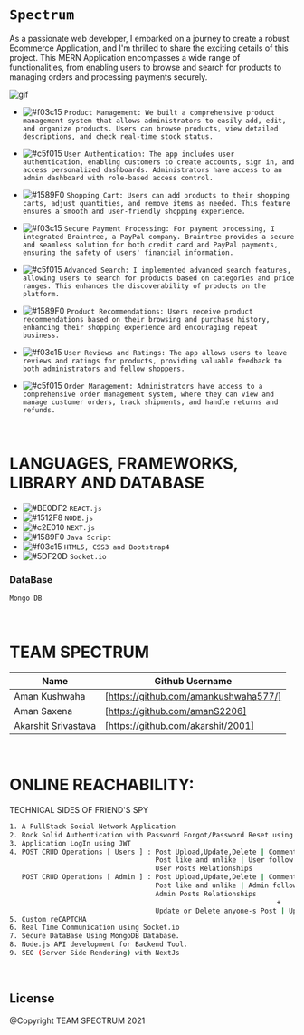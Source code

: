 
# ``` Spectrum ```
As a passionate web developer, I embarked on a journey to create a robust Ecommerce Application, and I'm thrilled to share the exciting details of this project. This MERN Application encompasses a wide range of functionalities, from enabling users to browse and search for products to managing orders and processing payments securely.

![gif](https://user-images.githubusercontent.com/53748350/266853986-451ad343-3c42-45e1-87ca-4feec5ef81b2.gif)



   - ![#f03c15](https://via.placeholder.com/15/f03c15/000000?text=+) `Product Management: We built a comprehensive product management system that allows administrators to easily add, edit, and organize products. Users can browse products, view detailed descriptions, and check real-time stock status. `

  -  ![#c5f015](https://via.placeholder.com/15/c5f015/000000?text=+) `User Authentication: The app includes user authentication, enabling customers to create accounts, sign in, and access personalized dashboards. Administrators have access to an admin dashboard with role-based access control.`

  - ![#1589F0](https://via.placeholder.com/15/1589F0/000000?text=+) `Shopping Cart: Users can add products to their shopping carts, adjust quantities, and remove items as needed. This feature ensures a smooth and user-friendly shopping experience.`
  - ![#f03c15](https://via.placeholder.com/15/f03c15/000000?text=+) `Secure Payment Processing: For payment processing, I integrated Braintree, a PayPal company. Braintree provides a secure and seamless solution for both credit card and PayPal payments, ensuring the safety of users' financial information.`

  -  ![#c5f015](https://via.placeholder.com/15/c5f015/000000?text=+) `Advanced Search: I implemented advanced search features, allowing users to search for products based on categories and price ranges. This enhances the discoverability of products on the platform.`

  - ![#1589F0](https://via.placeholder.com/15/1589F0/000000?text=+) `Product Recommendations: Users receive product recommendations based on their browsing and purchase history, enhancing their shopping experience and encouraging repeat business.`

  - ![#f03c15](https://via.placeholder.com/15/f03c15/000000?text=+) `User Reviews and Ratings: The app allows users to leave reviews and ratings for products, providing valuable feedback to both administrators and fellow shoppers. `

  -  ![#c5f015](https://via.placeholder.com/15/c5f015/000000?text=+) `Order Management: Administrators have access to a comprehensive order management system, where they can view and manage customer orders, track shipments, and handle returns and refunds.`


 <br>

# LANGUAGES, FRAMEWORKS, LIBRARY AND DATABASE

- ![#BE0DF2](https://via.placeholder.com/15/1589F0/000000?text=+) `REACT.js`
- ![#1512F8](https://via.placeholder.com/15/1589F0/000000?text=+) `NODE.js`
- ![#c2E010](https://via.placeholder.com/15/c5f015/000000?text=+) `NEXT.js`
- ![#1589F0](https://via.placeholder.com/15/1589F0/000000?text=+) `Java Script`
- ![#f03c15](https://via.placeholder.com/15/f03c15/000000?text=+) `HTML5, CSS3 and Bootstrap4`
- ![#5DF20D](https://via.placeholder.com/15/f03c15/000000?text=+) `Socket.io`

### DataBase 
```diff
Mongo DB
```

 <br>
 
# TEAM SPECTRUM
| Name | Github Username | 
| ------ | ------ |
| Aman Kushwaha | [https://github.com/amankushwaha577/]  |
| Aman Saxena | [https://github.com/amanS2206] |
| Akarshit Srivastava | [https://github.com/akarshit/2001] |

 






<br>

# ONLINE REACHABILITY:


TECHNICAL SIDES OF FRIEND'S SPY
```sh
1. A FullStack Social Network Application
2. Rock Solid Authentication with Password Forgot/Password Reset using JWT
3. Application LogIn using JWT
4. POST CRUD Operations [ Users ] : Post Upload,Update,Delete | Comment on Post, Comment on Post Delete |
                                    Post like and unlike | User follow and unfollow |
                                    User Posts Relationships
   POST CRUD Operations [ Admin ] : Post Upload,Update,Delete | Comment on Post, Comment on Post Delete |
                                    Post like and unlike | Admin follow and unfollow |
                                    Admin Posts Relationships
                                                                  +
                                    Update or Delete anyone-s Post | Update or Delete any User
5. Custom reCAPTCHA
6. Real Time Communication using Socket.io
7. Secure DataBase Using MongoDB Database.
8. Node.js API development for Backend Tool.
9. SEO (Server Side Rendering) with NextJs

```

<br>


License
----
@Copyright TEAM SPECTRUM  2021

 
